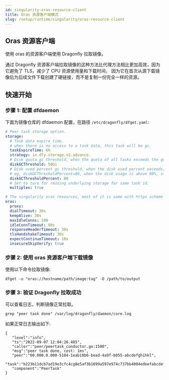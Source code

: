 ```yaml
---
id: singularity-oras-resource-client
title: Oras 资源客户端模式
slug: /setup/runtime/singularity/oras-resource-client
---
```


## Oras 资源客户端

使用 oras 的资源客户端使用 Dragonfly 拉取镜像。

通过 Dragonfly 资源客户端拉取镜像的这种方法比代理方法相比更加高效，因为它避免了 TLS，减少了 CPU 资源使用量和下载时间，
因为它在首次从源下载镜像后为后续文件下载创建了硬链接，而不是复制一份完全一样的资源。

## 快速开始

### 步骤 1: 配置 dfdaemon

下面为镜像仓库的 dfdaemon 配置，在路径 `/etc/dragonfly/dfget.yaml`:

```yaml
# Peer task storage option.
storage:
  # Task data expire time,
  # when there is no access to a task data, this task will be gc.
  taskExpireTime: 6h
  strategy: io.d7y.storage.v2.advance.
  # Disk quota gc threshold, when the quota of all tasks exceeds the gc threshold, the oldest tasks will be reclaimed.
  diskGCThreshold: 50Gi
  # Disk used percent gc threshold, when the disk used percent exceeds, the oldest tasks will be reclaimed.
  # eg, diskGCThresholdPercent=80, when the disk usage is above 80%, start to gc the oldest tasks.
  diskGCThresholdPercent: 80
  # Set to ture for reusing underlying storage for same task id.
  multiplex: true

# The singularity oras resources, most of it is same with https scheme
oras:
  proxy:
  dialTimeout: 30s
  keepAlive: 30s
  maxIdleConns: 100
  idleConnTimeout: 90s
  responseHeaderTimeout: 30s
  tlsHandshakeTimeout: 30s
  expectContinueTimeout: 10s
  insecureSkipVerify: true
```

### 步骤 2: 使用 oras 资源客户端下载镜像

使用以下命令拉取镜像:

```shell
dfget -u "oras://hostname/path/image:tag" -O /path/to/output
```

### 步骤 3: 验证 Dragonfly 拉取成功

可以查看日志，判断镜像正常拉取。

```shell
grep "peer task done" /var/log/dragonfly/daemon/core.log
```

如果正常日志输出如下:

```shell
{
   "level":"info",
   "ts":"2022-09-07 12:04:26.485",
   "caller":"peer/peertask_conductor.go:1500",
   "msg":"peer task done, cost: 1ms",
   "peer":"00.000.0.000-5184-1eab18b6-bead-4a9f-b055-abcdefghihkl",
   "task":"b223b11dcb7ad19e3cfc4cg8e5af3b1699a597e974c737bb4004edeefabcdefgh",
   "component":"PeerTask"
}
```
